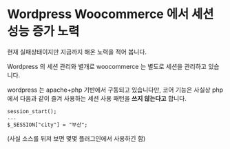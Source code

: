 # Wordpress Woocommerce 에서 세션 성능 증가 노력

현재 실패상태이지만 지금까지 해온 노력을 적어 봅니다.

Wordpress 의 세션 관리와 별개로 woocommerce 는 별도로 세션을 관리하고 있습니다.

wordpress 는 apache+php 기반에서 구동되고 있습니다만, 코어 기능은 사실상 php에서 다음과 같이 즐겨 사용하는 세션 사용 패턴을 **쓰지 않는다고** 합니다. 
```
session_start();
...
$_SESSION["city"] = "부산";
```

(사실 소스를 뒤져 보면 몇몇 플러그인에서 사용하긴 함)

